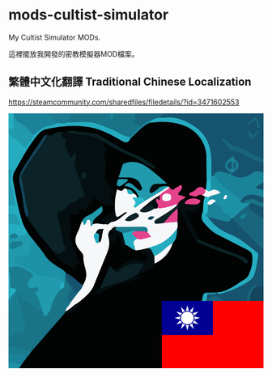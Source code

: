 # mods-cultist-simulator

My Cultist Simulator MODs.

這裡擺放我開發的密教模擬器MOD檔案。

## 繁體中文化翻譯 Traditional Chinese Localization

https://steamcommunity.com/sharedfiles/filedetails/?id=3471602553

![繁體中文化翻譯](zh-hant-localization/cover.png)
